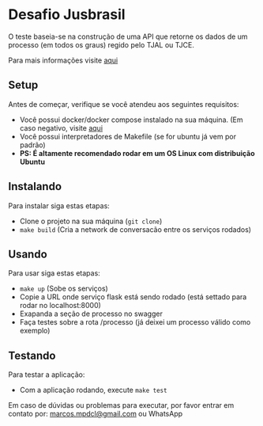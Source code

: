 # Desafio Jusbrasil

O teste baseia-se na construção de uma API que retorne os dados de um processo (em todos os graus) regido pelo TJAL ou TJCE. 

Para mais informações visite [aqui](https://docs.google.com/document/d/12TesK4PrzUR9HGt30bY7npx9fTKHo0JIQEjRpPO6hWU/edit?usp=sharing)

## Setup

Antes de começar, verifique se você atendeu aos seguintes requisitos:

* Você possui docker/docker compose instalado na sua máquina. (Em caso negativo, visite [aqui](https://docs.docker.com/engine/install/)
* Você possui interpretadores de Makefile (se for ubuntu já vem por padrão)
* **PS: É altamente recomendado rodar em um OS Linux com distribuição Ubuntu**

## Instalando

Para instalar siga estas etapas:

- Clone o projeto na sua máquina (```git clone```)
- ```make build``` (Cria a network de conversacão entre os serviços rodados)

## Usando

Para usar siga estas etapas:

- ```make up``` (Sobe os serviços)
- Copie a URL onde serviço flask está sendo rodado (está settado para rodar no localhost:8000)
- Exapanda a seção de processo no swagger
- Faça testes sobre a rota /processo (já deixei um processo válido como exemplo)

## Testando

Para testar a aplicação:

- Com a aplicação rodando, execute ```make test```


Em caso de dúvidas ou problemas para executar, por favor entrar em contato por: marcos.mpdcl@gmail.com ou WhatsApp
